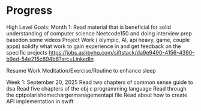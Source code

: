 # Progress

High Level Goals:
Month 1:
Read material that is beneficial for solid understanding of computer science
Neetcode150 and doing interview prep basedon some videos
Project Work ( olympic, AI, api heavy, game, couple apps)
solidfy what work to gain experience in and get feedback on the specific projects
https://jobs.ashbyhq.com/siftstack/da9e9490-4156-4390-b9ed-54e215c894b6?src=LinkedIn

Resume Work
Meditation/Exercise/Routine to enhance sleep

Week 1:
September 20, 2025
Read two chapters of common sense guide to dsa
Read five chapters of the obj c programming language
Read through the cptpolarishomechargermanagementapi file
Read about how to create API implementation in swift

